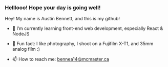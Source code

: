 ### Helllooo! Hope your day is going well!

Hey! My name is Austin Bennett, and this is my github!

- 🌱 I’m currently learning front-end web development, especially React & NodeJS

- 📸 Fun fact: I like photography, I shoot on a Fujifilm X-T1, and 35mm analog film :)

- 📫 How to reach me: bennea14@mcmaster.ca
